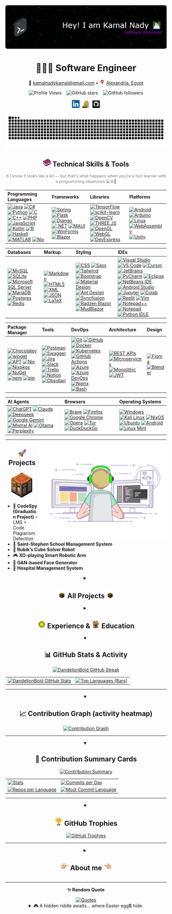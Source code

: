 <a href="https://github.com/DandelionBold">
  <picture>
    <!-- Dark mode -->
    <source media="(prefers-color-scheme: dark)" srcset="images/banner/github-header-banner-dark.png" />
    <!-- Light mode -->
    <source media="(prefers-color-scheme: light)" srcset="images/banner/github-header-banner-white.png" />
    <!-- Fallback (shows in older browsers/renderers) -->
    <img alt="Header" src="images/banner/github-header-banner-dark.png" />
  </picture>
</a>
<!-- If you want the template Easy and fast to make, I generated it from https://leviarista.github.io/github-profile-header-generator/ -->


<!-- Centered Personal Info -->
<div align="center">

  <h1>🧑🏻‍💻 Software Engineer</h1>

  <p>
    📧 <a href="mailto:kamalnadykamal@gmail.com">kamalnadykamal@gmail.com</a> • 
    <a href="https://maps.app.goo.gl/Lkm91N7a41cyADre8"> <img src="./gifs/location-pin-pointer.gif" alt="Location pin" height="17" /></a>
    <a href="https://maps.app.goo.gl/Lkm91N7a41cyADre8">Alexandria, Egypt</a>
  </p>

  <!-- 👀 Profile Views -->
  <p>
    <img src="https://komarev.com/ghpvc/?username=DandelionBold&label=Profile%20views&color=0e75b6&style=flat" alt="Profile Views" />
    &nbsp;&nbsp;
    <img src="https://img.shields.io/github/stars/DandelionBold?style=social" alt="GitHub stars" />
    &nbsp;&nbsp;
    <img src="https://img.shields.io/github/followers/DandelionBold?style=social" alt="GitHub followers" />
  </p>

  <p>
    <a href="https://www.linkedin.com/in/kamal-nady"><img src="./images/linkedin.svg" width="24" alt="LinkedIn" /></a>&nbsp;
    <a href="https://raw.githubusercontent.com/DandelionBold/DandelionBold/main/gifs/Ok-and.jpeg"><img src="./gifs/xbox.gif" width="24" alt="Xbox" /></a>&nbsp;
    <a href="https://github.com/DandelionBold"><img src="./images/github.svg" width="24" alt="GitHub" /></a>
  </p>

</div>


<!-- Combined Snake (dark) / Pac-Man (light); fallback = Snake dark -->
<div align="center">
  <picture>
    <source media="(prefers-color-scheme: dark)" srcset="https://raw.githubusercontent.com/DandelionBold/DandelionBold/snake-output/github-contribution-grid-snake-dark.svg">
    <source media="(prefers-color-scheme: light)" srcset="https://raw.githubusercontent.com/DandelionBold/DandelionBold/pacman-output/pacman-contribution-graph.svg">
    <img alt="Contribution animation" src="https://raw.githubusercontent.com/DandelionBold/DandelionBold/snake-output/github-contribution-grid-snake-dark.svg">
  </picture>
  
  <!-- Original sections kept for reference (commented out) -->
  <!--
  GitHub 🐍 Snake
  <picture>
    <source media="(prefers-color-scheme: dark)" srcset="https://raw.githubusercontent.com/DandelionBold/DandelionBold/snake-output/github-contribution-grid-snake-dark.svg">
    <source media="(prefers-color-scheme: light)" srcset="https://raw.githubusercontent.com/DandelionBold/DandelionBold/snake-output/github-contribution-grid-snake.svg">
    <img alt="github contribution grid snake animation" src="https://raw.githubusercontent.com/DandelionBold/DandelionBold/snake-output/github-contribution-grid-snake.svg">
  </picture>

  GitHub 🟡 Pac-Man
  <picture>
    <source media="(prefers-color-scheme: dark)" srcset="https://raw.githubusercontent.com/DandelionBold/DandelionBold/pacman-output/pacman-contribution-graph-dark.svg">
    <source media="(prefers-color-scheme: light)" srcset="https://raw.githubusercontent.com/DandelionBold/DandelionBold/pacman-output/pacman-contribution-graph.svg">
    <img alt="pacman contribution graph" src="https://raw.githubusercontent.com/DandelionBold/DandelionBold/pacman-output/pacman-contribution-graph.svg">
  </picture>
  -->
</div>

<!-- Centered heading -->
<h2 align="center"><a href="#-my-skills"><img src="./gifs/minecraft-enchanted-book.gif" width="25px"></a> Technical Skills & Tools</h2>

<p align="center" style="color: gray; font-size: 0.9em;">
  🤓 I know it looks like a lot — but that's what happens when you're a fast learner with a programming obsession 💻⚙️🚀
</p>

| **Programming Languages** | **Frameworks** | **Libraries** | **Platforms** |
| :------------------------ | :------------- | :------------ | :------------ |
| [![Java](https://img.shields.io/badge/Java-007396?logo=java&logoColor=white)](#-my-skills) [![C#](https://img.shields.io/badge/C%23-239120?logo=c-sharp&logoColor=white)](#-my-skills) [![Python](https://img.shields.io/badge/Python-3776AB?logo=python&logoColor=white)](#-my-skills) [![C](https://img.shields.io/badge/C-A8B9CC?logo=c&logoColor=black)](#-my-skills) [![C++](https://img.shields.io/badge/C++-00599C?logo=c%2B%2B&logoColor=white)](#-my-skills) [![PHP](https://img.shields.io/badge/PHP-777BB4?logo=php&logoColor=white)](#-my-skills) [![JavaScript](https://img.shields.io/badge/JavaScript-F7DF1E?logo=javascript&logoColor=black)](#-my-skills) [![Kotlin](https://img.shields.io/badge/Kotlin-7F52FF?logo=kotlin&logoColor=white)](#-my-skills) [![R](https://img.shields.io/badge/R-276DC3?logo=r&logoColor=white)](#-my-skills) [![Haskell](https://img.shields.io/badge/Haskell-5D4F85?logo=haskell&logoColor=white)](#-my-skills) [![MATLAB](https://img.shields.io/badge/MATLAB-0076A8?logo=MathWorks&logoColor=white)](#-my-skills) [![Nix](https://img.shields.io/badge/Nix-5277C3.svg?&logo=NixOS&logoColor=white)](#) | [![Spring](https://img.shields.io/badge/Spring-6DB33F?logo=spring&logoColor=white)](#-my-skills) [![Flask](https://img.shields.io/badge/Flask-000000?logo=flask&logoColor=white)](#-my-skills) [![Django](https://img.shields.io/badge/Django-092E20?logo=django&logoColor=white)](#-my-skills) [![.NET](https://img.shields.io/badge/.NET-512BD4?logo=dotnet&logoColor=white)](#-my-skills) [![MAUI](https://img.shields.io/badge/MAUI.NET-512BD4?logo=dotnet&logoColor=white)](#-my-skills) [![WinForms](https://img.shields.io/badge/WinForms-5A2D81?logo=.net&logoColor=white)](#-my-skills) [![Blazor](https://img.shields.io/badge/Blazor-512BD4?logo=blazor&logoColor=white)](#-my-skills) | [![TensorFlow](https://img.shields.io/badge/TensorFlow-FF6F00?logo=tensorflow&logoColor=white)](#-my-skills) [![scikit-learn](https://img.shields.io/badge/scikit--learn-F7931E?logo=python&logoColor=white)](#-my-skills) [![OpenCV](https://img.shields.io/badge/OpenCV-5C3EE8?logo=opencv&logoColor=white)](#-my-skills) [![THREE.JS](https://img.shields.io/badge/THREE.JS-000000?logo=three.js&logoColor=white)](#-my-skills) [![OpenGL](https://img.shields.io/badge/OpenGL-5586A4?logo=opengl&logoColor=white)](#-my-skills) [![WebGL](https://img.shields.io/badge/WebGL-000000?logo=webgl&logoColor=white)](#-my-skills) [![DevExpress](https://img.shields.io/badge/DevExpress-0096FF?logo=devexpress&logoColor=white)](#-my-skills) | [![Android](https://img.shields.io/badge/Android-3DDC84?logo=android&logoColor=white)](#-my-skills) [![Arduino](https://img.shields.io/badge/Arduino-00979D?logo=arduino&logoColor=white)](#-my-skills) [![Linux](https://img.shields.io/badge/Linux-FCC624?logo=linux&logoColor=black)](#-my-skills) [![WebAssembly](https://img.shields.io/badge/WebAssembly-654FF0?logo=webassembly&logoColor=white)](#-my-skills) [![Unity](https://img.shields.io/badge/Unity-%23000000.svg?logo=unity&logoColor=white)](#-my-skills) |

| **Databases** | **Markup** | **Styling** | **IDEs** |
| :------------ | :--------- | :---------- | :------- |
| [![MySQL](https://img.shields.io/badge/MySQL-4479A1?logo=mysql&logoColor=white)](#-my-skills) [![SQLite](https://img.shields.io/badge/SQLite-003B57?logo=sqlite&logoColor=white)](#-my-skills) [![Microsoft SQL Server](https://custom-icon-badges.demolab.com/badge/Microsoft%20SQL%20Server-CC2927?logo=mssqlserver-white&logoColor=white)](#-my-skills) [![MariaDB](https://img.shields.io/badge/MariaDB-003545?logo=mariadb&logoColor=white)](#-my-skills) [![Postgres](https://img.shields.io/badge/Postgres-%23316192.svg?logo=postgresql&logoColor=white)](#-my-skills) [![Redis](https://img.shields.io/badge/Redis-%23DD0031.svg?logo=redis&logoColor=white)](#-my-skills) | [![Markdown](https://img.shields.io/badge/Markdown-000000?logo=markdown&logoColor=white)](#-my-skills) [![HTML5](https://img.shields.io/badge/HTML5-E34F26?logo=html5&logoColor=white)](#-my-skills) [![XML](https://img.shields.io/badge/XML-000000?logo=xml&logoColor=white)](#-my-skills) [![JSON](https://img.shields.io/badge/JSON-000000?logo=json&logoColor=white)](#-my-skills) [![LaTeX](https://img.shields.io/badge/LaTeX-008080?logo=latex&logoColor=white)](#-my-skills) | [![CSS](https://img.shields.io/badge/CSS-1572B6?logo=css3&logoColor=white)](#-my-skills) [![Sass](https://img.shields.io/badge/Sass-CC6699?logo=sass&logoColor=white)](#-my-skills) [![Tailwind](https://img.shields.io/badge/Tailwind-38B2AC?logo=tailwindcss&logoColor=white)](#-my-skills) [![Bootstrap](https://img.shields.io/badge/Bootstrap-563D7C?logo=bootstrap&logoColor=white)](#-my-skills) [![Material Design](https://img.shields.io/badge/Material%20Design-0081CB?logo=material-design&logoColor=white)](#-my-skills) [![Ant Design](https://img.shields.io/badge/Ant%20Design-0170FE?logo=ant-design&logoColor=white)](#-my-skills) [![Syncfusion](https://img.shields.io/badge/Syncfusion-00BDF6?logo=syncfusion&logoColor=white)](#-my-skills) [![Radzen Blazor](https://img.shields.io/badge/Radzen-Blazor-512BD4?logo=blazor&logoColor=white)](#-my-skills) [![MudBlazor](https://img.shields.io/badge/MudBlazor-512BD4?logo=blazor&logoColor=white)](#-my-skills) | [![Visual Studio](https://img.shields.io/badge/Visual%20Studio-5C2D91?logo=visual-studio&logoColor=white)](#-my-skills) [![VS Code](https://img.shields.io/badge/VS%20Code-007ACC?logo=visual-studio-code&logoColor=white)](#-my-skills) [![Cursor](https://custom-icon-badges.demolab.com/badge/Cursor-000000?logo=cursor-ai-white)](#-my-skills) [![JetBrains](https://img.shields.io/badge/JetBrains-000000?logo=jetbrains&logoColor=white)](#-my-skills) [![PyCharm](https://img.shields.io/badge/PyCharm-000?logo=pycharm&logoColor=fff)](#-my-skills) [![Eclipse](https://img.shields.io/badge/Eclipse-FE7A16.svg?logo=Eclipse&logoColor=white)](#-my-skills) [![NetBeans IDE](https://img.shields.io/badge/NetBeans%20IDE-1B6AC6.svg?logo=apache-netbeans-ide&logoColor=white)](#-my-skills) [![Android Studio](https://img.shields.io/badge/Android%20Studio-3DDC84?logo=android-studio&logoColor=white)](#-my-skills) [![Jupyter](https://img.shields.io/badge/Jupyter-FF9A00?logo=jupyter&logoColor=white)](#-my-skills) [![Colab](https://img.shields.io/badge/Colab-F9AB00?logo=googlecolab&logoColor=white)](#-my-skills) [![Replit](https://img.shields.io/badge/Replit-F26207?logo=replit&logoColor=fff)](#-my-skills) [![Vim](https://img.shields.io/badge/Vim-%2311AB00.svg?logo=vim&logoColor=white)](#-my-skills) [![Notepad++](https://img.shields.io/badge/Notepad++-90E59A.svg?&logo=notepad%2b%2b&logoColor=black)](#-my-skills) [![Notepad](https://custom-icon-badges.demolab.com/badge/Notepad-2C2C2C?logo=windows11&logoColor=white)](#-my-skills) [![Python IDLE](https://img.shields.io/badge/Python%20IDLE-3776AB?logo=python&logoColor=fff)](#-my-skills) |

| **Package Manager** | **Tools** | **DevOps** | **Architecture** | **Design** |
| :------------------ | :-------- | :----------| :---------------- | :--------- |
| [![Chocolatey](https://img.shields.io/badge/Chocolatey-80B5E3?logo=chocolatey&logoColor=white)](#-my-skills) [![winget](https://custom-icon-badges.demolab.com/badge/winget-2C2C2C?logo=windows11&logoColor=white)](#-my-skills) [![APT](https://img.shields.io/badge/APT-A81D33?logo=debian&logoColor=white)](#-my-skills) [![Nix](https://img.shields.io/badge/Nix-5277C3?logo=nixos&logoColor=fff)](#) [![Nixpkgs](https://img.shields.io/badge/Nixpkgs-5277C3?logo=nixos&logoColor=fff)](#) [![NuGet](https://img.shields.io/badge/NuGet-004880?logo=nuget&logoColor=white)](#-my-skills) [![npm](https://img.shields.io/badge/npm-CB3837?logo=npm&logoColor=white)](#-my-skills) [![pip](https://img.shields.io/badge/pip-3776AB?logo=python&logoColor=white)](#-my-skills) | [![Postman](https://img.shields.io/badge/Postman-FF6C37?logo=postman&logoColor=white)](#-my-skills) [![Swagger](https://img.shields.io/badge/Swagger-85EA2D?logo=swagger&logoColor=white)](#-my-skills) [![Jira](https://img.shields.io/badge/Jira-0052CC?logo=jira&logoColor=fff)](#-my-skills) [![Slack](https://img.shields.io/badge/Slack-4A154B?logo=slack&logoColor=fff)](#-my-skills) [![Trello](https://img.shields.io/badge/Trello-0052CC?logo=trello&logoColor=fff)](#-my-skills) [![Notion](https://img.shields.io/badge/Notion-000?logo=notion&logoColor=fff)](#-my-skills) [![Obsidian](https://img.shields.io/badge/Obsidian-%23483699.svg?&logo=obsidian&logoColor=white)](#-my-skills) | [![Git](https://img.shields.io/badge/Git-F05032?logo=git&logoColor=white)](#-my-skills) [![GitHub](https://img.shields.io/badge/GitHub-181717?logo=github&logoColor=white)](#-my-skills) [![Docker](https://img.shields.io/badge/Docker-2496ED?logo=docker&logoColor=white)](#-my-skills) [![Kubernetes](https://img.shields.io/badge/Kubernetes-326CE5?logo=kubernetes&logoColor=white)](#-my-skills) [![GitHub Actions](https://img.shields.io/badge/GitHub%20Actions-2088FF?logo=githubactions&logoColor=white)](#-my-skills) [![Azure](https://img.shields.io/badge/Azure-0078D4?logo=microsoftazure&logoColor=white)](#-my-skills) [![Azure DevOps](https://img.shields.io/badge/Azure%20DevOps-0089D6?logo=azuredevops&logoColor=white)](#-my-skills) [![Nginx](https://img.shields.io/badge/Nginx-009639?logo=nginx&logoColor=white)](#-my-skills) [![Bash](https://img.shields.io/badge/Bash-4EAA25?logo=gnu-bash&logoColor=white)](#-my-skills) | [![REST APIs](https://img.shields.io/badge/REST%20APIs-4285F4?logo=swagger&logoColor=white)](#-my-skills) [![Microservices](https://img.shields.io/badge/Microservices-6DB33F?logo=docker&logoColor=white)](#-my-skills) [![Monolithic](https://img.shields.io/badge/Monolithic-333333?logo=server&logoColor=white)](#-my-skills) [![JWT](https://img.shields.io/badge/JWT-000?logo=jwt&logoColor=white)](#-my-skills) | [![Figma](https://img.shields.io/badge/Figma-F24E1E?logo=figma&logoColor=white)](#-my-skills) [![Blender](https://img.shields.io/badge/Blender-F5792A?logo=blender&logoColor=white)](#-my-skills) |

| **AI Agents** | **Browsers** | **Operating Systems** |
| :------------ | :----------- | :-------------------- |
| [![ChatGPT](https://img.shields.io/badge/ChatGPT-74aa9c?logo=openai&logoColor=white)](#-my-skills) [![Claude](https://img.shields.io/badge/Claude-D97757?logo=claude&logoColor=fff)](#-my-skills) [![Deepseek](https://custom-icon-badges.demolab.com/badge/Deepseek-4D6BFF?logo=deepseek&logoColor=fff)](#-my-skills) [![Google Gemini](https://img.shields.io/badge/Google%20Gemini-886FBF?logo=googlegemini&logoColor=fff)](#-my-skills) [![Mistral AI](https://img.shields.io/badge/Mistral%20AI-FA520F?logo=mistral-ai&logoColor=fff)](#-my-skills) [![Ollama](https://img.shields.io/badge/Ollama-fff?logo=ollama&logoColor=000)](#-my-skills) [![Perplexity](https://img.shields.io/badge/Perplexity-1FB8CD?logo=perplexity&logoColor=fff)](#-my-skills) | [![Brave](https://img.shields.io/badge/Brave-FB542B?logo=Brave&logoColor=white)](#-my-skills) [![Firefox](https://img.shields.io/badge/Firefox-FF7139?logo=Firefox&logoColor=white)](#-my-skills) [![Google Chrome](https://img.shields.io/badge/Google%20Chrome-4285F4?logo=GoogleChrome&logoColor=white)](#-my-skills) [![Opera](https://img.shields.io/badge/Opera-FF1B2D?logo=Opera&logoColor=white)](#-my-skills) [![Tor](https://img.shields.io/badge/Tor-7D4698?logo=Tor-Browser&logoColor=white)](#-my-skills) [![DuckDuckGo](https://img.shields.io/badge/DuckDuckGo-DE5833?logo=duckduckgo&logoColor=white)](#-my-skills) | [![Windows](https://custom-icon-badges.demolab.com/badge/Windows-0078D6?logo=windows11&logoColor=white)](#-my-skills) [![Kali Linux](https://img.shields.io/badge/Kali%20Linux-557C94?logo=kalilinux&logoColor=fff)](#-my-skills) [![NixOS](https://img.shields.io/badge/NixOS-5277C3?logo=nixos&logoColor=fff)](#-my-skills) [![Ubuntu](https://img.shields.io/badge/Ubuntu-E95420?logo=ubuntu&logoColor=white)](#-my-skills) [![Android](https://img.shields.io/badge/Android-3DDC84?logo=android&logoColor=white)](#-my-skills) [![Linux Mint](https://img.shields.io/badge/Linux%20Mint-87CF3E?logo=linuxmint&logoColor=fff)](#-my-skills) |

---

<!-- Image floats to the right -->
<a href="#-projects"><img align="right" alt="Coding" width="400" src="./gifs/coding-animation.gif"></a>

<!-- Centered heading -->
<h2 align="center"><a href="#-projects"><img src="./gifs/rocket-emoji.gif" width="25px"></a> Projects</h2>

<div align="center">
  <a href="#-projects"><img src="./gifs/minecraft-crafting-table.gif" alt="Minecraft Crafting Table" width="80"></a>
</div>

- 🧠 **CodeSpy (Graduation Project)** – LMS + Code Plagiarism Detection  
- 🏫 **Saint-Stephen School Management System**  
- 🤖 **Rubik’s Cube Solver Robot**  
- 🎮 **XO-playing Smart Robotic Arm**  
- 🧠 **GAN-based Face Generator**  
- 🏥 **Hospital Management System**  


<details closed>
<summary align="center"><h2><a href="#-all-projects-"><img src="./gifs/minecraft-chest-opening.gif" width="25px"></a> All Projects <a href="#-all-projects-"><img src="./gifs/minecraft-chest-opening.gif" width="25px"></a></h2></summary>

<div align="center">
  <a href="#-all-projects-"><img src="./gifs/coding.gif" alt="Minecraft Chest Opening" width="100"></a>
</div>

<!--
- **Project A** — one-liner value. Stack: <tech>. [Repo](#) • [Live](#)
- **Project B** — one-liner value. Stack: <tech>. [Repo](#) • [Demo GIF](#)
- **Project C** — one-liner value. Stack: <tech>. [Repo](#)
-->

### 🧠 CodeSpy (Graduation Project)
- **Description:** Full LMS with integrated **code-plagiarism detection** across **127 programming languages**, built to help instructors manage classes and uphold academic integrity.
- **Technologies:** HTML, CSS, JavaScript, **Python**, **Django**, **MySQL**
- **Features:**
  - Plagiarism detection with similarity analysis on code submissions.
  - Class/section management, assignments, grading, and progress tracking.
  - Teacher–student communication (announcements, messaging).
  - Role-based access (admins, teachers, students).
  - Integrity focus: nudges, guidance, and feedback to teach ethical coding.
- **Status:** Completed

---

### 🏫 Saint-Stephen School Management System
- **Description:** Management system for a church-service program (school-like) that teaches hymns, rituals, and Coptic language, with full attendance and materials tracking for students and teachers.
- **Technologies:** **Python**, **Django**, HTML, **SASS**, CSS, JavaScript, **MySQL**
- **Features:**
  - **Curriculum management** for church subjects (materials, units, attachments).
  - **Attendance tracking** for students and teachers.
  - **Roles & permissions:** teachers manage classes; students view grades, class details, and study materials.
  - Class announcements and simple teacher–student communication.
- **Notes:** Side project with evolving user requirements, so development spans longer and iterates with feedback.
- **Status:** In development

---

### 🤖 Robotic Rubik’s Cube Solver
- **Description:** End-to-end robot that detects cube colors, computes a valid solve sequence, and executes moves automatically.
- **Technologies:** **Python**, **OpenCV**, **Arduino UNO**
- **Features:** Color scanning & face detection (CV), move-planning, motor control, hardware + mechanical integration (incl. CNC considerations).
- **Timeline:** ~5 weeks alongside other coursework
- **Status:** Completed

---

### 🎮 XO-Playing Robotic Arm (Tic-Tac-Toe)
- **Description:** Vision-guided robotic arm that plays Tic-Tac-Toe against a human opponent.
- **Technologies:** **Python**, **OpenCV**, **Arduino UNO**
- **Features:** Board state detection with CV, game logic/AI for move selection, precise pick-and-place to grid cells, calibration/reset routines.
- **Status:** Completed

---

### 🧠 GAN-Based Face Generator
- **Description:** Generative Adversarial Network that synthesizes realistic human faces from a **seed**, producing **reproducible** outputs.
- **Technologies:** **Python**, **TensorFlow** (Deep Learning)
- **Features:**
  - Seed-based sampling (same seed ⇒ same face).
  - Latent-space exploration (vary the seed to generate diverse faces; interpolate between seeds).
  - Training/monitoring utilities and image exporters for result galleries.
- **Status:** Completed

---

### 💰 Customer Bank Simulation (Discrete-Event)
- **Description:** Bank operations simulator modeling customers moving through service points until exit.
- **Technologies:** **Python**, **SimPy**
- **Features:**
  - Agents for customers, queues, and tellers/service stations.
  - Metrics: avg. wait, queue length distributions, throughput, per-station **utilization**, SLA breaches.
  - Experiments: vary teller counts/service times to locate bottlenecks and recommend staffing.
  - Reports: per-station summaries and end-to-end time-in-system.
- **Status:** Completed

---

### 🏭 Factory Flow & Transport Simulation (Discrete-Event)
- **Description:** Production-line simulator for a **gears** factory. Loads move between machines with spacing constraints while **two trucks** shuttle items in sequence.
- **Technologies:** **Python**, **SimPy**
- **Features:**
  - Machine models with processing times/capacities and inter-machine distances.
  - Transporter logic for two trucks (dispatching, queues, route choice).
  - KPIs: machine utilization, WIP, transport idle time, cycle time, bottleneck detection.
  - Scenario testing (e.g., add a truck vs. rebalance machine times).
- **Status:** Completed

---

### 🏥 Hospital Management System
- **Description:** Desktop system covering core **clinical** and **administrative** workflows—not just basic CRUD.
- **Technologies:** **JavaFX**, **MySQL**
- **Features:**
  - **Appointments** (create, reschedule, cancel, clinician calendars).
  - **Medical records** (patient profiles, visit history, diagnoses, procedures).
  - Orders & documentation (prescriptions, labs/imaging requests).
  - Role-based access (admin/doctor/nurse/front-desk) and audit trails.
- **Status:** Completed

---

### 🩸 Blood Donation Matching App
- **Description:** Application that connects patients with suitable blood donors and enables direct coordination.
- **Technologies:** **Java**, **JavaFX**, multithreading
- **Features:**
  - **Matching by blood type** and **geographic proximity** (nearest suitable donors suggested).
  - In-app **chat** between donor and patient for coordination.
  - **Notifications** for new matches, message activity, and updates while waiting.
  - Built natively from scratch with concurrency for responsive UI and background matching.
- **Status:** Completed


<div align="center">
  <h2><a href="#-upcoming-projects"><img src="./gifs/rocket-emoji.gif" width="25px"></a> Upcoming Projects</h2>
  <a href="#-upcoming-projects"><img src="./gifs/rocket-league-ball.gif" alt="Rocket League Ball Loading" width="120"></a>
  <br>
  <a href="#-all-projects-"><img src="./gifs/pointing-up-emoji.gif" width="40px" alt="Go back to All Projects" align="right"></a>
  <p style="color: #888; font-style: italic; margin-top: 10px;">
    <a href="#-upcoming-projects"><img src="./gifs/target-emoji.gif" width="15px"></a> More exciting projects coming soon...
  </p>
</div>

<hr>

</details>


<details closed>
<summary align="center"><h2><a href="#-experience---education"><img src="./gifs/experience-bottle.gif" width="25px"></a> Experience & <a href="#-experience---education"><img src="./gifs/minecraft-lectern.gif" width="25px"></a> Education</h2></summary>

<!-- Image floats to the right like coding animation -->
<a href="#-experience---education">
  <img align="right" alt="Experience & Education" width="30%" src="./gifs/minecraft-lectern.gif">
</a>

### 💼 Professional Experience

- ERP Systems & Enterprise Solutions
- Software Development & Database Management
- Cross-Platform Development
- Business Intelligence & Data Analytics
- Remote System Administration & Support
- Curriculum Development
- Technical Instruction
- Hands-on Training
- Student Mentorship

### 🎓 Academic Background

- **Major**: Computer Science
- **Minor**: Software Engineering

### 🏆 Achievements

- Competitive Programming Experience
- Continuous Learning & Fast Adaptation

</details>

<!--
<img
  alt="DandelionBold GitHub Stats (All-time + Extended)"
  src="https://github-readme-stats.vercel.app/api?username=DandelionBold&show_icons=true&hide_border=true&title_color=bc05ff&icon_color=1495ff&text_color=0CFFD2&bg_color=0c002e&include_all_commits=true&show=reviews,discussions_started,discussions_answered,prs_merged,prs_merged_percentage&cache_seconds=21600"
/>
-->

<details open>
<summary align="center"><h2>📊 GitHub Stats & Activity</h2></summary>
  
<div align="center">
  
  <!-- Top Languages -->
  <!--
    Most Used Languages = based on file sizes.
    Top Languages by Repo = based on repo count.
    change the domain
    from 
    https://github-readme-stats.vercel.app/
    to
    https://streak-stats.demolab.com/
  -->

  <a href="#-github-stats--activity">
    <picture>
      <!-- Dark mode -->
      <source media="(prefers-color-scheme: dark)"
              srcset="https://streak-stats.demolab.com/?user=DandelionBold&hide_border=true&ring=bc05ff&sideNums=bc05ff&stroke=1495ff&background=0c002e&sideLabels=0CFFD2&dates=1495ff&fire=ff8c00&currStreakLabel=0CFFD2&currStreakNum=0CFFD2" />
      <!-- Light mode -->
      <source media="(prefers-color-scheme: light)"
              srcset="https://streak-stats.demolab.com/?user=DandelionBold&hide_border=true&background=f6f8fa&ring=bc05ff&sideNums=bc05ff&stroke=1f2328&sideLabels=10B981&dates=1495ff&fire=ff8c00&currStreakLabel=10B981&currStreakNum=10B981" />
      <!-- Fallback = dark mode -->
      <img alt="DandelionBold GitHub Streak"
           src="https://streak-stats.demolab.com/?user=DandelionBold&hide_border=true&ring=bc05ff&sideNums=bc05ff&stroke=1495ff&background=0c002e&sideLabels=0CFFD2&dates=1495ff&fire=ff8c00&currStreakLabel=0CFFD2&currStreakNum=0CFFD2" />
    </picture>
  </a>


  <!-- Stats + Streak (side-by-side) -->
  <table>
    <tr>
      <!--
      Use %2C instead of ,
      in picture
      Because <source> inside <picture> uses the srcset attribute, and srcset has special parsing rules
      So any comma in the URL is treated as a separator, not as part of the query string.
      -->
      <td>
        <a href="#-github-stats--activity">
          <picture>
            <!-- Dark mode -->
            <source
              media="(prefers-color-scheme: dark)"
              srcset="https://github-readme-stats.vercel.app/api?username=DandelionBold&show_icons=true&hide_border=true&title_color=bc05ff&icon_color=1495ff&text_color=0CFFD2&bg_color=0c002e&commits_year=2024&show=reviews%2Cdiscussions_started%2Cdiscussions_answered%2Cprs_merged%2Cprs_merged_percentage&card_width=560"
            />
            <!-- Light mode -->
            <source
              media="(prefers-color-scheme: light)"
              srcset="https://github-readme-stats.vercel.app/api?username=DandelionBold&show_icons=true&hide_border=true&bg_color=f6f8fa&title_color=bc05ff&text_color=10B981&icon_color=1495ff&commits_year=2024&show=reviews%2Cdiscussions_started%2Cdiscussions_answered%2Cprs_merged%2Cprs_merged_percentage&card_width=560"
            />
            <!-- Fallback = dark mode -->
            <img
              alt="DandelionBold GitHub Stats"
              src="https://github-readme-stats.vercel.app/api?username=DandelionBold&show_icons=true&hide_border=true&title_color=bc05ff&icon_color=1495ff&text_color=0CFFD2&bg_color=0c002e&commits_year=2024&show=reviews,discussions_started,discussions_answered,prs_merged,prs_merged_percentage&card_width=560"
            />
          </picture>
        </a>
      </td>
      <!--
      d&layout=donut
      layout=compact — classic bars (what you just asked for).
      (default) — same as compact; you can omit layout and you’ll still get bars.
      layout=donut — ring (donut) chart.
      layout=donut-vertical — donut with labels stacked vertically (good when there are many langs).
      layout=pie — filled pie chart.
      -->
      <td>
        <a href="#-github-stats--activity">
          <picture>
            <!-- Dark mode -->
            <source
              media="(prefers-color-scheme: dark)"
              srcset="https://github-readme-stats.vercel.app/api/top-langs/?username=DandelionBold&layout=pie&hide_border=true&bg_color=0c002e&title_color=bc05ff&text_color=0CFFD2&icon_color=1495ff&langs_count=10"
            />
            <!-- Light mode -->
            <source
              media="(prefers-color-scheme: light)"
              srcset="https://github-readme-stats.vercel.app/api/top-langs/?username=DandelionBold&layout=pie&hide_border=true&bg_color=f6f8fa&title_color=bc05ff&text_color=10B981&icon_color=1495ff&langs_count=10"
            />
            <!-- Fallback = dark -->
            <img
              alt="Top Languages (Bars)"
              src="https://github-readme-stats.vercel.app/api/top-langs/?username=DandelionBold&layout=pie&hide_border=true&bg_color=0c002e&title_color=bc05ff&text_color=0CFFD2&icon_color=1495ff&langs_count=10"
            />
          </picture>
        </a>
      </td>
    </tr>
  </table>
</div>
<hr>
</details>





<details open>
<summary align="center"><h2>📈 Contribution Graph (activity heatmap)</h2></summary>
  
<div align="center">
  <p align="center">
    <a href="#-contribution-graph-activity-heatmap">
      <picture>
        <!-- Dark mode -->
        <source media="(prefers-color-scheme: dark)" srcset="https://github-readme-activity-graph.vercel.app/graph?username=DandelionBold&bg_color=0c002e&color=0CFFD2&line=bc05ff&point=1495ff&area=true&hide_border=true" />
        <!-- Light mode (same scheme mapped) -->
        <source media="(prefers-color-scheme: light)" srcset="https://github-readme-activity-graph.vercel.app/graph?username=DandelionBold&bg_color=f6f8fa&color=10B981&line=bc05ff&point=1495ff&area=true&hide_border=true" />
        <!-- Fallback = dark mode -->
        <img alt="Contribution Graph" src="https://github-readme-activity-graph.vercel.app/graph?username=DandelionBold&bg_color=0c002e&color=0CFFD2&line=bc05ff&point=1495ff&area=true&hide_border=true" />
      </picture>
    </a>
  </p>
</div>
<hr>
</details>


<details open>
<summary align="center"><h2>🧾 Contribution Summary Cards</h2></summary>

<div align="center">
  <!-- Note: this generator doesn't accept per-color hex params; using closest theme -->
  
  <a href="#-contribution-summary-cards">
    <picture>
      <!-- Dark mode -->
      <source media="(prefers-color-scheme: dark)" srcset="https://github-profile-summary-cards.vercel.app/api/cards/profile-details?username=DandelionBold&theme=tokyonight" />
      <!-- Light mode (green/blue-friendly) -->
      <source media="(prefers-color-scheme: light)" srcset="https://github-profile-summary-cards.vercel.app/api/cards/profile-details?username=DandelionBold&theme=vue" />
      <!-- Fallback = dark mode -->
      <img alt="Contribution Summary" src="https://github-profile-summary-cards.vercel.app/api/cards/profile-details?username=DandelionBold&theme=tokyonight" />
    </picture>
  </a>

  <table>
    <tr>
      <td>
        <a href="#-contribution-summary-cards">
          <picture>
            <source media="(prefers-color-scheme: dark)" srcset="https://github-profile-summary-cards.vercel.app/api/cards/stats?username=DandelionBold&theme=tokyonight" />
            <source media="(prefers-color-scheme: light)" srcset="https://github-profile-summary-cards.vercel.app/api/cards/stats?username=DandelionBold&theme=vue" />
            <img alt="Stats" src="https://github-profile-summary-cards.vercel.app/api/cards/stats?username=DandelionBold&theme=tokyonight" width="100%" />
          </picture>
        </a>
      </td>
      <td>
        <a href="#-contribution-summary-cards">
          <picture>
            <source media="(prefers-color-scheme: dark)" srcset="https://github-profile-summary-cards.vercel.app/api/cards/productive-time?username=DandelionBold&theme=tokyonight&utcOffset=8" />
            <source media="(prefers-color-scheme: light)" srcset="https://github-profile-summary-cards.vercel.app/api/cards/productive-time?username=DandelionBold&theme=vue&utcOffset=8" />
            <img alt="Commits per Day" src="https://github-profile-summary-cards.vercel.app/api/cards/productive-time?username=DandelionBold&theme=tokyonight&utcOffset=8" width="100%" />
          </picture>
        </a>
      </td>
    </tr>
    <tr>
      <td>
        <a href="#-contribution-summary-cards">
          <picture>
            <source media="(prefers-color-scheme: dark)" srcset="https://github-profile-summary-cards.vercel.app/api/cards/repos-per-language?username=DandelionBold&theme=tokyonight" />
            <source media="(prefers-color-scheme: light)" srcset="https://github-profile-summary-cards.vercel.app/api/cards/repos-per-language?username=DandelionBold&theme=vue" />
            <img alt="Repos per Language" src="https://github-profile-summary-cards.vercel.app/api/cards/repos-per-language?username=DandelionBold&theme=tokyonight" width="100%" />
          </picture>
        </a>
      </td>
      <td>
        <a href="#-contribution-summary-cards">
          <picture>
            <source media="(prefers-color-scheme: dark)" srcset="https://github-profile-summary-cards.vercel.app/api/cards/most-commit-language?username=DandelionBold&theme=tokyonight" />
            <source media="(prefers-color-scheme: light)" srcset="https://github-profile-summary-cards.vercel.app/api/cards/most-commit-language?username=DandelionBold&theme=vue" />
            <img alt="Most Commit Language" src="https://github-profile-summary-cards.vercel.app/api/cards/most-commit-language?username=DandelionBold&theme=tokyonight" width="100%" />
          </picture>
        </a>
      </td>
    </tr>
  </table>

</div>
<hr>
</details>


<details open>
<summary align="center"><h2><a href="#-github-trophies"><img src="./gifs/trophy-emoji.gif" width="25px"></a> GitHub Trophies</h2></summary>
  
<div align="center">

  <!-- Note: trophies also doesn't support custom hex; 'dracula' is the closest look -->
  <!-- Light-mode pick = 'algolia' (blue-forward, good on white). Try 'juicyfresh' if you prefer stronger green. -->
  <!-- OVERRIDE per user: use 'aura' for dark mode and 'flat' for light mode -->
  <a href="#-github-trophies">
    <picture>
      <!-- Dark mode -->
      <source media="(prefers-color-scheme: dark)" srcset="https://github-profile-trophy.vercel.app/?username=DandelionBold&theme=aura&margin-w=15&margin-h=15" />
      <!-- Light mode -->
      <source media="(prefers-color-scheme: light)" srcset="https://github-profile-trophy.vercel.app/?username=DandelionBold&theme=flat&margin-w=15&margin-h=15" />
      <!-- Fallback = dark mode -->
      <img alt="GitHub Trophies" src="https://github-profile-trophy.vercel.app/?username=DandelionBold&theme=aura&margin-w=15&margin-h=15" />
    </picture>
  </a>

</div>
<hr>
</details>


<details closed>
<summary align="center"><h2><a href="#-about-me-"><img src="./gifs/pointing-left-emoji.gif" width="25px"></a> About me <a href="#-about-me-"><img src="./gifs/pointing-right-emoji.gif" width="25px"></a></h2></summary>

<div align="center">
    <a href="#-about-me-"><img src="./gifs/minecraft-enchanting-table_.gif" alt="Minecraft Enchanting Table" width="100"></a>
</div>

```python
from life import HardcoreMode
import os  # obviously secure, right? 😅
from dotenv import load_dotenv  # even more secure!

# Load the ultra-secret life credentials
load_dotenv()

class Life(Creativity):
    """
    A creative representation of my life profile.
    Everything here is driven by a programming obsession.
    """
    def __init__(self):
        # 🧍‍♂️ Personal Identity
        self.pronouns = "he/him"
        self.name = "Kamal Nady"
        self.locatedIn = "Alexandria, Egypt"
        self.job = "Software Engineer"
        self.education = "Bachelor of Computer Science, AAST (2019–2023)"
        self.company = "IronLabs"

        # Ultra-sensitive top-secret life password (shh 🤫)
        self.password = os.getenv("KAMAL_SUPER_SECRET_PASSWORD", "1234")  # default for me 😉

        # 🧠 Technical Skills & Tools — aligned to your badge table columns
        self.technical_skills = {
            # 💻 Programming Languages
            "programming_languages": [
                "Java", "C#", "Python", "C", "C++", "PHP",
                "JavaScript", "Kotlin", "R", "Haskell", "MATLAB", "Nix"
            ],
        
            # 🧩 Frameworks
            "frameworks": [
                "Spring", "Flask", "Django", ".NET", "MAUI", "WinForms", "Blazor"
            ],
        
            # 📚 Libraries
            "libraries": [
                "TensorFlow", "scikit-learn", "OpenCV", "THREE.JS", "OpenGL", "WebGL", "DevExpress"
            ],
        
            # 🛠️ Platforms
            "platforms": [
                "Android", "Arduino", "Linux", "WebAssembly", "Unity"
            ],
        
            # 🗄️ Databases
            "databases": [
                "MySQL", "SQLite", "SQL Server", "MariaDB", "Postgres", "Redis"
            ],
        
            # 🧾 Markup
            "markup": [
                "Markdown", "HTML5", "XML", "JSON", "LaTeX"
            ],
        
            # 🎨 Styling
            "styling": [
                "CSS", "Sass", "Tailwind", "Bootstrap", "Material Design",
                "Ant Design", "Syncfusion", "Radzen Blazor", "MudBlazor"
            ],
        
            # 🧰 IDEs
            "ides": [
                "Visual Studio", "VS Code", "Cursor", "JetBrains", "PyCharm",
                "Eclipse", "NetBeans", "Android Studio", "Jupyter", "Colab",
                "Replit", "Vim", "Notepad++", "Notepad", "Python IDLE"
            ],
        
            # 📦 Package Manager
            "package_manager": [
                "Chocolatey", "winget", "APT", "Nix", "Nixpkgs", "NuGet", "npm", "pip"
            ],
        
            # 🛎️ Tools
            "tools": [
                "Postman", "Swagger", "Jira", "Slack", "Trello", "Notion", "Obsidian"
            ],
        
            # 🚢 DevOps
            "devops": [
                "Git", "GitHub", "Docker", "Kubernetes", "GitHub Actions",
                "Azure", "Azure DevOps", "Nginx", "Bash"
            ],
        
            # 🏗️ Architecture
            "architecture": [
                "REST APIs", "Microservices", "Monolithic", "JWT"
            ],
        
            # 🎛️ Design
            "design": [
                "Figma", "Blender"
            ],
        
            # 🤖 AI Agents
            "ai_agents": [
                "ChatGPT", "Claude", "Deepseek", "Google Gemini", "Mistral AI", "Ollama", "Perplexity"
            ],
        
            # 🌐 Browsers
            "browsers": [
                "Brave", "Firefox", "Google Chrome", "Opera", "Tor", "DuckDuckGo"
            ],
        
            # 🧮 Operating Systems
            "operating_systems": [
                "Windows", "Kali Linux", "NixOS", "Ubuntu", "Android", "Linux Mint"
            ],
        }

        # 📜 The lore
        self.pastExperiences = [
            "IronLabs (2023–2024): Led development, maintenance, and ERP customization",
            "App Soft (2021–2022): Trained as a software developer in .NET MVC",
            "AAST Competitive Programming Contest (2020): Achieved 32nd place"
        ]

        # 🎯 What keeps me up at night (in a good way)
        self.fieldsOfInterests = [
            "Competitive Programming", "Software Architecture", "Machine Learning", "IoT", "Robotics"
        ]

        # 🧠 Where the knowledge lives
        self.technicalBackground = [
            "Bachelor in Computer Science with a minor in Software Engineering"
        ]


class GameEngine:
    """
    Emulator for free time (runs only when work process is suspended).
    """

    def __init__(self):
        self.saveFiles = {
            "Minecraft": {"mode": "Hardcore", "status": "Keep Inventory enabled 💀💩"},
            "Rocket League": {"rank": "Diamond", "status": "Chasing the ball instead of the rotation 🚗⚽"}
        }

    def start(self, game: str):
        if game in self.saveFiles:
            print(f"Booting {game}... Status: {self.saveFiles[game]['status']}")
        else:
            raise GameNotFoundError(f"{game} not installed!")

# Totally not running in production 😅
if __name__ == '__main__':
    profile = Life()
    print(f"Logging in with password: {profile.password} (definitely not hardcoded)")

    fun = GameEngine()
    fun.start("League Of Legends")
```

</details>

<hr>

<div align="center">
  <p align="center" id="-random-quote"><b>✨ Random Quote</b></p>
  <a href="#-random-quote">
    <picture>
      <!-- Dark mode -->
      <source
        media="(prefers-color-scheme: dark)"
        srcset="https://quotes-github-readme.vercel.app/api?type=horizontal&theme=dark&animation=grow_out_in&quoteCategory=programming&quoteColor=0CFFD2&authorColor=ffffff&backgroundColor=0d1117&symbolColor=bc05ff"
      />
      <!-- Light mode -->
      <source
        media="(prefers-color-scheme: light)"
        srcset="https://quotes-github-readme.vercel.app/api?type=horizontal&theme=light&animation=grow_out_in&quoteCategory=programming&quoteColor=10B981&authorColor=1495ff&backgroundColor=ffffff&symbolColor=bc05ff"
      />
      <!-- Fallback = dark mode -->
      <img
        alt="Quotes"
        src="https://quotes-github-readme.vercel.app/api?type=horizontal&theme=dark&animation=grow_out_in&quoteCategory=programming&quoteColor=0CFFD2&authorColor=ffffff&backgroundColor=0d1117&symbolColor=bc05ff"
      />
    </picture>
  </a>
</div>

<details closed>
  <summary align="center">🎮 A hidden riddle awaits… where Easter egg<b>S</b> hide.</summary>
  <div align="center">
        
  ```riddle
  +--------------------------------+
  |  Two hunters share one field.  |
  +--------------------------------+
  One hunts with hunger, one glides with grace.  
  They never meet, yet share a single pulse.  
   
  When one feasts, the other dreams.  
  When one awakens, the other dissolves.  
  The path endures, but the player changes.  
   
  One waits for silence to move,  
  the other for motion to begin.  
  Their chase never ends,  
  yet never truly starts.  
   
  Each appears when the other fades,  
  traded by the unseen hand  
  that turns the world inside out.  
   
  The change of light,  
  the change of sight.  
  ```

  <hr>
  <sub><em>Perception is a switch disguised as preference.</em></sub>  
  <sub>🎁 *You’ve reached the end — now find what hides between worlds.*</sub>  
  </div>
</details>

